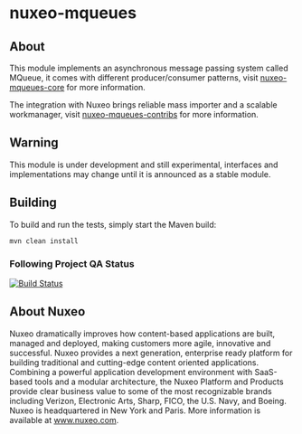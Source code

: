 nuxeo-mqueues
===========================

## About

  This module implements an asynchronous message passing system called MQueue,
  it comes with different producer/consumer patterns, visit [nuxeo-mqueues-core](./nuxeo-mqueues-core/README.md) for more information.

  The integration with Nuxeo brings reliable mass importer and a scalable workmanager, visit [nuxeo-mqueues-contribs](./nuxeo-mqueues-contribs/README.md) for more information.

## Warning

This module is under development and still experimental, interfaces and implementations may change until it is announced as a stable module.


## Building

To build and run the tests, simply start the Maven build:

    mvn clean install

### Following Project QA Status

[![Build Status](https://qa.nuxeo.org/jenkins/buildStatus/icon?job=master/addon_nuxeo-mqueues-master)](https://qa.nuxeo.org/jenkins/job/master/job/addon_nuxeo-mqueues-master/)


## About Nuxeo
Nuxeo dramatically improves how content-based applications are built, managed and deployed, making customers more agile, innovative and successful. Nuxeo provides a next generation, enterprise ready platform for building traditional and cutting-edge content oriented applications. Combining a powerful application development environment with SaaS-based tools and a modular architecture, the Nuxeo Platform and Products provide clear business value to some of the most recognizable brands including Verizon, Electronic Arts, Sharp, FICO, the U.S. Navy, and Boeing. Nuxeo is headquartered in New York and Paris. More information is available at www.nuxeo.com.
